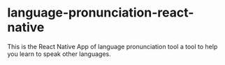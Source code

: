 # language-pronunciation-react-native

This is the React Native App of language pronunciation tool a tool to help you learn to speak other languages. 